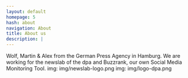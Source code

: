```yaml
---
layout: default
homepage: 5
hash: about
navigation: About
title: About us
description: |
---
```


Wolf, Martin & Alex from the German Press Agency in Hamburg.
We are working for the newslab of the dpa and Buzzrank, our own Social Media Monitoring Tool.
img: img/newslab-logo.png
img: img/logo-dpa.png


